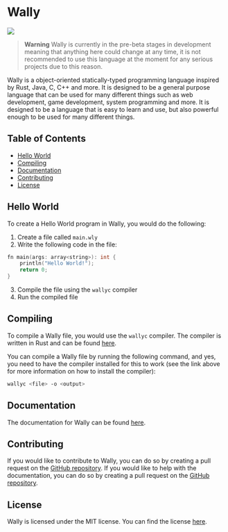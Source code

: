 # Wally
[![](https://img.shields.io/badge/Version-0.0.1-blue)]( https://www.github.com/0x1CA3/Wally/releases/tag/v0.0.1 )

> **Warning**
> Wally is currently in the pre-beta stages in development meaning that anything here could change at any time, it is not recommended to use this language at the moment for any serious projects due to this reason.

Wally is a object-oriented statically-typed programming language inspired by Rust, Java, C, C++ and more. It is designed to be a general purpose language that can be used for many different things such as web development, game development, system programming and more. It is designed to be a language that is easy to learn and use, but also powerful enough to be used for many different things.

## Table of Contents
- [Hello World](#hello-world)
- [Compiling](#compiling)
- [Documentation](#documentation)
- [Contributing](#contributing)
- [License](#license)

## Hello World
To create a Hello World program in Wally, you would do the following:
1. Create a file called `main.wly`
2. Write the following code in the file:
```c++
fn main(args: array<string>): int {
    println("Hello World!");
    return 0;
}
```
3. Compile the file using the `wallyc` compiler
4. Run the compiled file

## Compiling
To compile a Wally file, you would use the `wallyc` compiler. The compiler is written in Rust and can be found [here](compiler).

You can compile a Wally file by running the following command, and yes, you need to have the compiler installed for this to work (see the link above for more information on how to install the compiler):
```bash
wallyc <file> -o <output>
```

## Documentation
The documentation for Wally can be found [here](docs).

## Contributing
If you would like to contribute to Wally, you can do so by creating a pull request on the [GitHub repository](lang-repo). If you would like to help with the documentation, you can do so by creating a pull request on the [GitHub repository](docs-repo).

## License
Wally is licensed under the MIT license. You can find the license [here](licence).

[compiler]: https://www.github.com/wally-lang/wallyc
[docs]: https://wally-lang.github.io/docs/
[lang-repo]: https://www.github.com/wally-lang/wally
[docs-repo]: https://www.github.com/wally-lang/docs
[licence]: https://www.github.com/wally-lang/wally/blob/master/LICENSE
